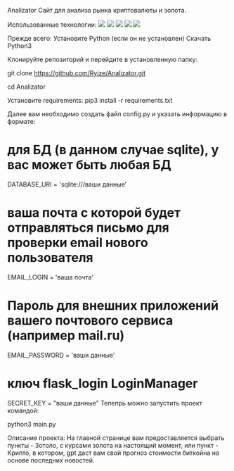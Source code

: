 Analizator
Сайт для анализа рынка криптовалюты и золота.

Использованные технологии: 
![](https://img.shields.io/badge/Python-3776AB?style=for-the-badge&logo=python&logoColor=white)
![](https://img.shields.io/badge/flask-%23000.svg?style=for-the-badge&logo=flask&logoColor=white)
![](https://img.shields.io/badge/SQLite-07405E?style=for-the-badge&logo=sqlite&logoColor=white)
![](https://img.shields.io/badge/HTML5-E34F26?style=for-the-badge&logo=html5&logoColor=white)
![](https://img.shields.io/badge/JavaScript-323330?style=for-the-badge&logo=javascript&logoColor=F7DF1E)
<br>
    

Прежде всего:
Установите Python (если он не установлен)
Скачать Python3


Клонируйте репозиторий и перейдите в установленную папку:

git clone https://github.com/Ryize/Analizator.git

cd Analizator

Установите requirements:
pip3 install -r requirements.txt

Далее вам необходимо создать файл config.py и указать информацию в формате:

# для БД (в данном случае sqlite), у вас может быть любая БД
DATABASE_URI = 'sqlite:///ваши данные'
# ваша почта с которой будет отправляться письмо для проверки email нового пользователя
EMAIL_LOGIN = 'ваша почта'
# Пароль для внешних приложений вашего почтового сервиса (например mail.ru)
EMAIL_PASSWORD = 'ваши данные'
# ключ flask_login LoginManager
SECRET_KEY = "ваши данные"
Тепепрь можно запустить проект командой:

python3 main.py

Описание проекта:
На главной странице вам предоставляется выбрать пункты - Зотоло, с курсами золота на настоящий момент, или пункт - Крипто, в котором, gpt даст вам свой прогноз стоимости биткойна на основе последних новостей.
